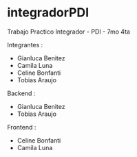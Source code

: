 # integradorPDI
Trabajo Practico Integrador - PDI - 7mo 4ta

Integrantes : 
- Gianluca Benitez
- Camila Luna
- Celine Bonfanti
- Tobias Araujo

Backend :
- Gianluca Benitez
- Tobias Araujo

Frontend :
- Celine Bonfanti
- Camila Luna
